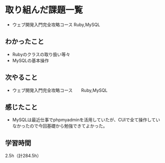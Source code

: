 # 取り組んだ課題一覧
- ウェブ開発入門完全攻略コース Ruby,MySQL

## わかったこと
- Rubyのクラスの取り扱い等々
- MySQLの基本操作

## 次やること
- ウェブ開発入門完全攻略コース　　Ruby,MySQL

## 感じたこと
- MySQLは最近仕事でphpmyadminを活用していたが、CUIで全て操作していなかったので今回基礎から勉強できてよかった。
  
## 学習時間
2.5h（計284.5h）
